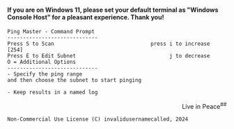 #### If you are on Windows 11, please set your default terminal as "Windows Console Host" for a pleasant experience. Thank you!

```
Ping Master - Command Prompt 
-----------------------------
Press S to Scan                               press i to increase [254]
Press E to Edit Subnet                              j to decrease
O = Additional Options
-----------------------------
- Specify the ping range
and then choose the subnet to start pinging

- Keep results in a named log
```
<p align=right>Live in Peace<sup>##</sup></p>

`Non-Commercial Use License
(C) invalidusernamecalled, 2024`
